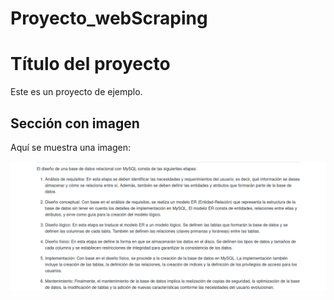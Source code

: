 # Proyecto_webScraping

# Título del proyecto

Este es un proyecto de ejemplo.

## Sección con imagen

Aquí se muestra una imagen:


![Imagen de ejemplo](imagenes/a.png)